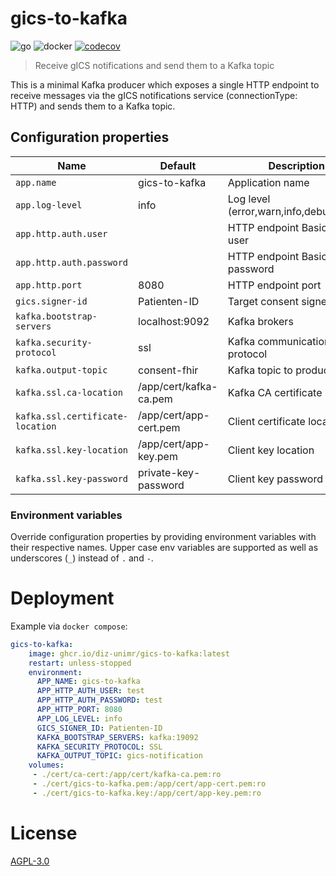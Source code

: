 # gics-to-kafka
![go](https://github.com/diz-unimr/gics-to-kafka/actions/workflows/build.yml/badge.svg) ![docker](https://github.com/diz-unimr/gics-to-kafka/actions/workflows/release.yml/badge.svg) [![codecov](https://codecov.io/gh/diz-unimr/gics-to-kafka/branch/main/graph/badge.svg?token=D66XMZ5ALR)](https://codecov.io/gh/diz-unimr/gics-to-kafka)
> Receive gICS notifications and send them to a Kafka topic

This is a minimal Kafka producer which exposes a single HTTP endpoint to receive messages via 
the gICS notifications service (connectionType: HTTP) and sends them to a Kafka topic.

## Configuration properties

| Name                             | Default                | Description                             |
|----------------------------------|------------------------|-----------------------------------------|
| `app.name`                       | gics-to-kafka          | Application name                        |
| `app.log-level`                  | info                   | Log level (error,warn,info,debug,trace) |
| `app.http.auth.user`             |                        | HTTP endpoint Basic Auth user           |
| `app.http.auth.password`         |                        | HTTP endpoint Basic Auth password       |
| `app.http.port`                  | 8080                   | HTTP endpoint port                      |
| `gics.signer-id`                 | Patienten-ID           | Target consent signerId                 |
| `kafka.bootstrap-servers`        | localhost:9092         | Kafka brokers                           |
| `kafka.security-protocol`        | ssl                    | Kafka communication protocol            |
| `kafka.output-topic`             | consent-fhir           | Kafka topic to produce to               |
| `kafka.ssl.ca-location`          | /app/cert/kafka-ca.pem | Kafka CA certificate location           |
| `kafka.ssl.certificate-location` | /app/cert/app-cert.pem | Client certificate location             |
| `kafka.ssl.key-location`         | /app/cert/app-key.pem  | Client key location                     |
| `kafka.ssl.key-password`         | private-key-password   | Client key password                     |

### Environment variables

Override configuration properties by providing environment variables with their respective names.
Upper case env variables are supported as well as underscores (`_`) instead of `.` and `-`. 

# Deployment

Example via `docker compose`:
```yml
gics-to-kafka:
    image: ghcr.io/diz-unimr/gics-to-kafka:latest
    restart: unless-stopped
    environment:
      APP_NAME: gics-to-kafka
      APP_HTTP_AUTH_USER: test
      APP_HTTP_AUTH_PASSWORD: test
      APP_HTTP_PORT: 8080
      APP_LOG_LEVEL: info
      GICS_SIGNER_ID: Patienten-ID
      KAFKA_BOOTSTRAP_SERVERS: kafka:19092
      KAFKA_SECURITY_PROTOCOL: SSL
      KAFKA_OUTPUT_TOPIC: gics-notification
    volumes:
     - ./cert/ca-cert:/app/cert/kafka-ca.pem:ro
     - ./cert/gics-to-kafka.pem:/app/cert/app-cert.pem:ro
     - ./cert/gics-to-kafka.key:/app/cert/app-key.pem:ro
```

# License

[AGPL-3.0](https://www.gnu.org/licenses/agpl-3.0.en.html)